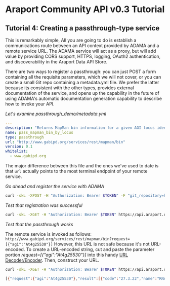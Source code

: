 # Araport Community API v0.3 Tutorial

## Tutorial 4: Creating a passthrough-type service

This is remarkably simple, All you are going to do is establish a communications route between an API context provided by ADAMA and a remote service URL. The ADAMA service will act as a proxy, but will add value by providing CORS support, HTTPS, logging, OAuth2 authentication, and discoverability in the Araport Data API Store.

There are two ways to register a passthrough: you can just POST a form containing all the requisite parameters, which we will not cover, or you can create a small Git repo containing a metadata.yml file. We prefer the latter because its consistent with the other types, provides external documentation of the service, and opens up the capability in the future of using ADAMA's automatic documentation generation capability to describe how to invoke your API.

_Let's examine passthrough_demo/metadata.yml_

```YAML
---
description: "Returns MapMan bin information for a given AGI locus identifier using the passthrough type of Araport web service"
name: pass_mapman_bin_by_locus
type: passthrough
url: "http://www.gabipd.org/services/rest/mapman/bin"
version: 0.1
whitelist:
  - www.gabipd.org
```

The major difference between this file and the ones we've used to date is that `url` actually points to the most terminal endpoint of your remote service.

_Go ahead and register the service with ADAMA_

```bash
curl -skL -XPOST -H "Authorization: Bearer $TOKEN" -F "git_repository=https://github.com/*YOUR-GITHUB-UNAME*/workshop_tutorial_api.git" -F "metadata=passthrough_demo" $API/$NS/services
```

_Test that registration was successful_

```bash
curl -skL -XGET -H "Authorization: Bearer $TOKEN" https://api.araport.org/community/v0.3/${NS}/pass_mapman_bin_by_locus_v0.1
```

_Test that the passthrough works_

The remote service is invoked as follows: `http://www.gabipd.org/services/rest/mapman/bin?request=[{"agi":"At4g25530"}]` However, this URL is not safe because it's not URL-encoded. To create a URL-encoded string, cut and paste the parameter portion *request=[{"agi":"At4g25530"}]* into this handy [URL Decoder/Encoder](http://meyerweb.com/eric/tools/dencoder/). Then, construct your URL.

```bash
curl -skL -XGET -H "Authorization: Bearer $TOKEN" https://api.araport.org/community/v0.3/${NS}/pass_mapman_bin_by_locus_v0.1/access?request=%5B%7B%22agi%22%3A%22At4g25530%22%7D%5D

[{"request":{"agi":"At4g25530"},"result":[{"code":"27.3.22","name":"RNA.regulation of transcription.HB,Homeobox transcription factor family","description":"no description","parent":{"code":"27.3","name":"RNA.regulation of transcription","description":"no description","parent":{"code":"27","name":"RNA","description":"no description","parent":null}}}]}]
```
